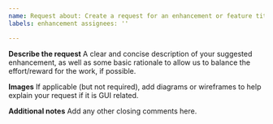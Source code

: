 ```yaml
---
name: Request about: Create a request for an enhancement or feature title: "[REQ]"
labels: enhancement assignees: ''

---
```


**Describe the request**
A clear and concise description of your suggested enhancement, as well as some basic rationale to allow us to balance
the effort/reward for the work, if possible.

**Images**
If applicable (but not required), add diagrams or wireframes to help explain your request if it is GUI related.

**Additional notes**
Add any other closing comments here.

